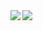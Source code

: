 <a href="https://github.com/anuraghazra/github-readme-stats">
  <img align="left" src=https://github-readme-stats.vercel.app/api?username=cawauchi6204&count_private=true />
</a>
<a href="https://github.com/anuraghazra/github-readme-stats">
  <img align="left" src="https://github-readme-stats.vercel.app/api/top-langs/?username=cawauchi6204&layout=compact" />
</a>
